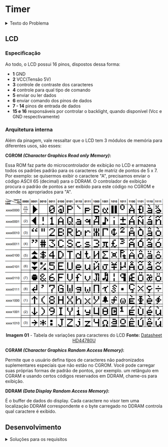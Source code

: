 # Timer

<details>
<summary>Texto do Problema</summary>

---

## Tema

Desenvolvimento de programas usando linguagem Assembly e aplicação de conceitos
básicos de arquitetura de computadores.

## Objetivos de Aprendizagem

Ao final da realização deste problema, o/a discente deverá ser capaz de:

- Programar em Assembly para um processador com arquitetura ARM;
- Entender o conjunto de instruções da arquitetura ARM e saber como utilizá-las de acordo com a necessidade do sistema;
- Entender como montar uma biblioteca a partir de um código assembly;
- Avaliar o desempenho de um código assembly através de medidas sobre o comportamento de sua execução no sistema.

## Problema

Desenvolver um aplicativo de temporização (timer) que apresente a contagem num display LCD. O tempo inicial deverá ser configurado diretamente no código. Além disso, deverão ser usados 2 botões de controle: 1 para iniciar/parar a contagem e outro para reiniciar a partir do tempo definido.

Com o objetivo de desenvolver uma biblioteca para uso futuro em conjunto com um programa em linguagem C, a função para enviar mensagem para o display deve estar separada como uma biblioteca (.o), e permitir no mínimo as seguinte operações:

1. Limpar display;
2. Escrever caractere;
3. Posicionar cursor (linha e coluna).

---

</details>

## LCD

### Especificação

Ao todo, o LCD possui 16 pinos, dispostos dessa forma:

- **1** GND
- **2** VCC(Tensão 5V)
- **3** controle de contraste dos caracteres
- **4** controle para qual tipo de comando
- **5** enviar ou ler dados
- **6** enviar comando dos pinos de dados
- **7 - 14** pinos de entrada de dados
- **15 e 16** responsáveis por controlar o backlight, quando disponível (Vcc e GND respectivamente)

### Arquitetura interna

Além da pinagem, vale ressaltar que o LCD tem 3 módulos de memória para diferentes usos, são esses:

**CGROM _(Character Graphics Read only Memory)_:** 

Essa ROM faz parte do microcontrolador de exibição no LCD e armazena todos os padrões padrão para os caracteres de matriz de pontos de 5 x 7. Por exemplo: se quisermos exibir o caractere "A", precisamos enviar o código ASCII 65 (decimal) para o DDRAM. O controlador de exibição procura o padrão de pontos a ser exibido para este código no CGROM e acende os apropriados para "A".

<div id="fpga" style="display: inline_block" align="center">
			<img src="/resource/TABLE.png"/><br>
		<p>
		<b>Imagem 01</b> - Tabela de variações para caracteres do LCD <b>Fonte:</b> <a href="https://www.sparkfun.com/datasheets/LCD/HD44780.pdf">Datasheet HD44780U </a>
		</p>
	</div>

**CGRAM _(Character Graphics Random Access Memory)_:** 

Permite que o usuário defina tipos de caracteres não padronizados suplementares especiais que não estão no CGROM. Você pode carregar suas próprias formas de padrão de pontos, por exemplo. um retângulo em CGRAM e usando certos códigos reservados em DDRAM, chame-os para exibição.

**DDRAM _(Data Display Random Access Memory)_:** 

É o buffer de dados do display. Cada caractere no visor tem uma localização DDRAM correspondente e o byte carregado no DDRAM controla qual caractere é exibido.


## Desenvolvimento

<details>
<summary>Soluções para os requisitos</summary>

---

### Verificação de erroos

O temporizador utiliza um algoritmo para subtrair strings. Para isso, afim de evitar erros, antes de iniciar a contagem são verificados os caracteres inseridos na string. Se for maior que a capacidade de exibição do display ou se algum dos caracteres não for um número com representação ASCII, um erro é lançado no display LCD e no monitor.

O código que realiza essas funções pode ser visto abaixo.

```s
@------------------ VERFICAÇÃO DE ERROS ------------------@
    @ verifica se o numero esta dentro do limite permitido
    verificacao_erros:
        mov r9, #len_num
        cmp r9, #32
        bgt _erro1                  @ se for maior, que 32, erro!
    ldr r10, =num               @ passa o valor do num para r10
    @ varifica se a string contem apenas numero
    verificacao_num:            @ loop que percorre cada caracter
        sub r9, #1
        ldrb r11, [r10, r9]     @ Load Register Byte 
                                @ carrega 1 byte na posicao indicada
        @ se for menor que 48 ou maior que 57, desvia para informar que nao e um numero
        cmp r11, #48 @'0'
        blt _erro2
        cmp r11, #57 @'9' 
        bgt _erro2
        cmp r9, #0      @ compara com o tamanho do caractere -1
        ble iniciar    @ se for menor ou igual a zero, devia para o contador
    b verificacao_num
```

### Contador

Para subtrair a string o algoritimo utiliza a lógica de uma subtração simples:
	1. Carrega a String em um registrador com o comando ldr;
	2. Em um loop, seleciona cada byte da String (Cada caractere ocupa 1 byte) com o comando ldrb;
	2. Verifica se o último digito é 0, se não for, subtrai 1;
	3. Se for 0, verifica o anterior e adiciona 9;
	4. O processo de verificação dos anteriores só é encerrado após encontrar um digito maior que 0;
	5. Carrega o valor de volta na variável definida
	5. O loop é encerrado quando todos os caracteres são iguais a 0;
```s
    ...

@------------------------------- CONTADOR -------------------------------@
    contador:
        print pular_linha len_pular_linha
        print num len_num		       @ mostra na tela do computador
        print pular_linha len_pular_linha
	
	setString msg_inicial len_msg_inicial  @ mostra um mensagem no display
	
        @nanoSleep1s timespecnano1s      @ aguarda 1 segundo
        mov r9, #len_num
        sub r9, #1                  @ subtrai 1 de r9 para ser igual a posicao do ultimo caractere
        ldrb r11, [r10, r9]         @ carrega o byte especificado
        cmp r11, #48
        bne subtrai
        
        cmp r9, #0                  @ se r9 for 0, todos os caracteres foram percorridos, logo, contagem acabou
        beq _fim                    @ desvia para encerrar o contador
        mov r11, #57                @ adiciona o digito 9 ao registrador r1   
        strb r11, [r10, r9]         @ registra no byte especificado
        loop_anteriores:            @ faz um loop de todos os anteriores ate que encontre um inteiro
                sub r9, #1              @ remove 1 de r6 para selecionar o byte anterior
                        ldrb r11, [r10, r9]     @ carrega o byte especificado
                        cmp r11, #48            @ compara com '0'
                        bne subtrair_anterior   @ se nao for 0, subtrai 1
                        @ verifica se r6 e zero, se for, remove
                        cmp r9, #0
                        bne verificar_1
                        @ se chegar em r9 = 0 e o valor contidor for '0', encerra o loop
                b _fim
                verificar_1:
                        cmp r11, #48
                        bne subtrair_anterior
                        mov r11, #57
                        strb r11, [r10, r9]
                b loop_anteriores
                subtrair_anterior:
                        sub r11, #1         @ subtrai 1
                        strb r11, [r10, r9]
                b contador
        b loop_anteriores
        subtrai:
            sub r11, #1             @ se r11 nao for igual a zero, subtrai 1
            strb r11, [r10, r9]     @ registra no byte especificado
    b contador
```
### Botões

Os botões são utilizados para executar diferentes ações durante a execução do sistema. O contador só começa a decrementar após o botão no pino 19 ser pressionado. Além disso, após a execução do contador o usário pode pausar ou reiniciar a contagem. Dentro do contador na label 'botoes' temos a verificação se algum dos botões foi pressionado novamente. Se for o botão do pino 19 novamente, a contagem é pausada. Se for o do pino 26, a contagem recomeça.

```s
    iniciar:
        GPIOReadRegister pin19
        cmp r0, r3
        bne contador
    b iniciar
   
    ...
   
    botoes:
	@ verifica se o botao do pino 19 foi precionado novamente, se sim, pausa
	GPIOReadRegister pin19
	cmp r0, r3
	bne iniciar
	@ verifica se o botao do pino 26 foi precionado, se sim, reinicia
	GPIOReadRegister pin26
	cmp r0, r3
	bne _start
```

### Setar caracteres no display

O display funciona seguindo a mesma codificação da tabela ASCII, sendo assim, para exibir qualquer mensagem no display, basta percorrer cada caractere, selecionar cada bit e setar na ordem correta no display.
O código abaixo possui dois loops, um para selecionar o byte correspondente e outro para selecionar o bit. Para selecionar o bit foi utilizado um 'and' para filtrar apenas o bit especifico e lsr para deslocar o bit de comparação a cada iteração.

```s
    loop_byte:                  @ loop que percorre cada caracter
	ldrb r11, [r10, r9]     @ Load Register Byte 
			    @ carrega 1 byte na posicao indicada
	@ passa o caractere para ser exibito no display
	mov r6, #7               @ variavel de controle para considera apenas 8 bits
	mov r12, #256            @ variavel auxiliar que define qual bit esta ativo
	loop_bit:                @ percorre todos os 8 bits do bit para sabe o nivel logico
		lsr r12, #1      @ desloca o bit para a direita  ex: 100000000 -> 
		and r4, r12, r11 @ faz um and entre r1 e r3 para saber se o bit esta ativo ou nao
		cmp r4, #0
		beq switch 	 @ se for igual a 0 valor nao sera alterado, se for diferente r2 = 1            
		mov r4, #1
		switch:
		    @ se for 0 seta no pino DB4
		    cmp r6, #0
		    beq case4
		    cmp r6, #4
		    beq case4
		    @ se for 1 seta no pino DB5
		    cmp r6, #1
		    beq case3
		    cmp r6, #5
		    beq case3
		    @ se for 2 seta no pino DB6
		    cmp r6, #2
		    beq case2
		    cmp r6, #6
		    beq case2
		    @ se for 3 seta no pino DB7
		    cmp r6, #3
		    beq case1
		    cmp r6, #7
		    beq case1
		    case1:
			GPIOValue pinE, #0 @ atribui 0 ao enable
			GPIOValue pinRS, #1
			GPIOValue pinE, #1
			GPIOValue pinDB7, r4
			b retornar @ pula os outros casos
		    case2:
			GPIOValue pinDB6, r4
			b retornar @ pula os outros casos
		    case3:
			GPIOValue pinDB5, r4
			b retornar @ pula os outros casos
		    case4:
			GPIOValue pinDB4, r4
			GPIOValue pinE, #0
		retornar:
		    sub r6, #1       @ subtrai +1 a r0
		    cmp r12, #1      @ compara o valor de r0 para saber se ja percorreu o ultimo bit
	bne loop_bit
	displayShift             @ move o cursor para a direita
	cmp r9, r13              @ compara com 0
     bne loop_byte
```
---